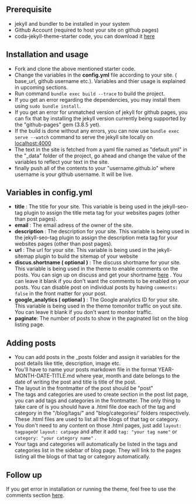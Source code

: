 
## Prerequisite

 - jekyll and bundler to be installed in your system
 - Github Account (required to host your site on github pages)
 -  coda-jekyll-theme-starter code, you can download it [here](http://github.com/sonumeewa/coda-jekyll-theme-starter) 
## Installation and usage

 - Fork and clone the above mentioned starter code.
 - Change the variables in the **config.yml** file according to your site. ( base_url, github username etc.). Variables and thier usage is explained in upcoming sections.
 -  Run command `bundle exec build --trace` to build the project.
 - If you get an error regarding the dependencies, you may install them using `sudo bundle install`.
 - If you get an error for unmatched version of jekyll for github pages, you can fix that by installing the jekyll version currently being supported by the "github-pages" gem (3.8.5 yet). 
 - If the build is done without any errors, you can now use `bundle exec serve --watch` command to serve the jekyll site locally on [localhost:4000](http://localhost:4000/)
 - The text in the site is fetched from a yaml file named as "default.yml" in the "_data" folder of the project, go ahead and change the value of the variables to reflect your text in the site.
 - finally push all of the contents to your "username.github.io" where username is your github username. It will be live.

##  Variables in config.yml

 - **title** : The title for your site. This variable is being used in the jekyll-seo-tag plugin to assign the title meta tag for your websites pages (other than post pages).
 - **email** : The email adress of the owner of the site. 
 -  **description** : The description for your site. This variable is being used in the jekyll-seo-tag plugin to assign the description meta tag for your websites pages (other than post pages).
 -  **url** : The url for your site. This variable is being used in the jekyll-sitemap plugin to build the sitemap of your website
 - **discus.shortname ( optional )** : The discuss shortname for your site. This variable is being used in the theme to enable comments on the posts. You can sign up on discuss and get your shortname  [here](https://disqus.com/) . You can leave it blank if you don't want the comments to be enabled on your posts. You can disable post on individual posts by having `comments: false` in the front matter for your post.
 - **google_analytics ( optional )** : The Google analytics ID for your site. This variable is being used in the theme tomonitor traffic on yout site. You can leave it blank if you don't want to monitor traffic.
 - **paginate**: The number of posts to show in the paginated list on the blog listing page. 
 
 
## Adding posts
 - You can add posts in the _posts folder and assign it variables for the post details like title, description, image etc.
 - You'll have to name your posts markdown file in the format YEAR-MONTH-DATE-TITLE.md where year, month and date belongs to the date of writing the post and title is title of the post.
 - The layout in the frontmatter of the post should be "post"
 - The tags and categories are used to create section in the post list page, you can add tags and categories in the frontmatter. The only thing to take care of is you should have a .html file doe each of the tag and category in the "/blog/tags/" and "blog/categories/' folders respectively. These .html files are used to list all the blogs of that tag or category.
 - You don't need to any content on those .html pages, just add `layout: tagpage`or `layout: catpage` and after it add `tag: "your tag name"` or `category: "your category name"` .
 - Your tags and categories will automatically be listed in the tags and categories list in the sidebar of blog page. They will link to the pages listing all the blogs of that tag or category automatically.


## Follow up
If you get error in installation or running the theme, feel free to use the comments section [here](https://sonumeewa.github.io/jekyll/2019/11/06/coda-jekyll-theme-starter.html).
